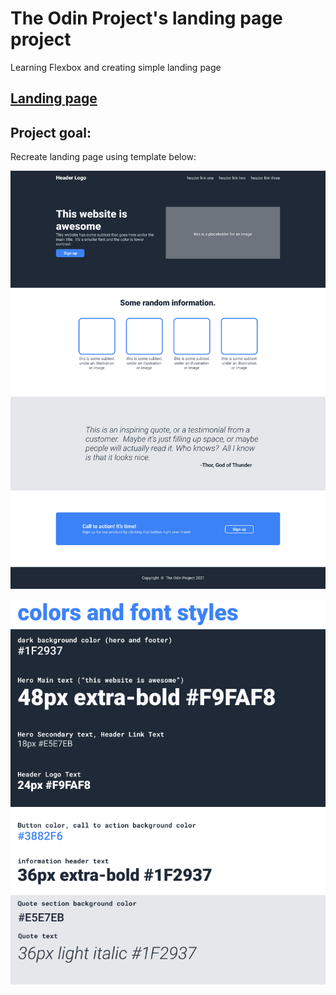 # The Odin Project's landing page project

Learning Flexbox and creating simple landing page

## [Landing page](https://mankrik69.github.io/landing-page/)

## Project goal:

Recreate landing page using template below:

![](template/01.png)

![](template/02.png)